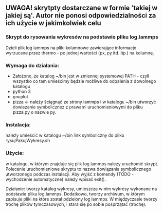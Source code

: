 ## UWAGA! skrytpty dostarczane w formie 'takiej w jakiej są'. Autor nie ponosi odpowiedzialności za ich użycie w jakimkolwiek celu

### Skrypt do rysowania wykresów na podstawie pliku log.lammps
Dzieli plik log lammps na pliki kolumnowe zawierające informacje wyrzucane
przez thermo - po jednej wartości (px, py itd. itp.) na kolumnę.

### Wymaga do działania:
* Założono, że katalog ~/bin jest w zmiennej systemowej PATH - czyli wszystko co tam umieścimy będzie możliwe do odpalenia z dowolnego katalogu
* python 3
* gnuplot
* pizza <- należy ściągnąć ze strony lammps i w katalogu ~/bin utworzyć dowiazanie symbolicznez z prawami uruchomieniowymi do pliku pizza.py o nazwie py.

### Instalacja:
należy umieścić w katalogu ~/bin link symboliczny do pliku rysujPakujWykresy.sh

### Użycie:
w katalogu, w którym znajduje się plik log.lammps należy uruchomić skrypt. Polecenie uruchomieniowe skryptu to nazwa dowiązania symbolicznego utworzonego podczas instalacji.
Aby wyjść z komendy (TODO - wychodzenie automatyczne) należy wpisać exit().

Działanie:
tworzy katalog wykresy, umieszcza w nim wykresy wykonane na podstawie pliku log.lammps. Dodatkowo, tworzy archiwum, w którym zapisuje pliki na które został pdzielony log lammps. W międzyczasie tworzy trochę plików tymczasowych, i stara się po sobie posprzątać (trochę).
